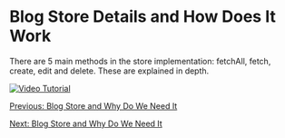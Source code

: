 # Blog Store Details and How Does It Work
There are 5 main methods in the store implementation: fetchAll, fetch, create, edit and delete. These are explained in depth.

[![Video Tutorial](https://raw.githubusercontent.com/freenit-framework/frontend-tutorial/step/06/screenshot.png)](https://www.youtube.com/watch?v=tNNJfedl7G4&list=PLpeJ1COhO5ak9X3UE85mlFZrrIxiPynKy&index=6)

[Previous: Blog Store and Why Do We Need It](https://github.com/freenit-framework/frontend-tutorial/tree/step/05)

[Next: Blog Store and Why Do We Need It](https://github.com/freenit-framework/frontend-tutorial/tree/step/07)
